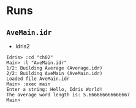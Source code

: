 # Runs

## `AveMain.idr`

- Idris2
```shell
Idris> :cd "ch02"
Main> :l "AveMain.idr"
1/2: Building Average (Average.idr)
2/2: Building AveMain (AveMain.idr)
Loaded file AveMain.idr
Main> :exec main
Enter a string: Hello, Idris World!
The average word length is: 5.666666666666667
Main> 
```

